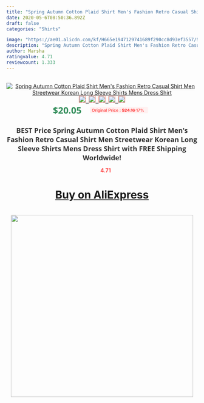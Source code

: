 ```yaml
---
title: "Spring Autumn Cotton Plaid Shirt Men's Fashion Retro Casual Shirt Men Streetwear Korean Long Sleeve Shirts Mens Dress Shirt"
date: 2020-05-6T08:50:36.892Z
draft: false
categories: "Shirts"

image: "https://ae01.alicdn.com/kf/H665e1947129741689f290cc8d93ef3557/Spring-Autumn-Cotton-Plaid-Shirt-Men-s-Fashion-Retro-Casual-Shirt-Men-Streetwear-Korean-Long-Sleeve.jpg"
description: "Spring Autumn Cotton Plaid Shirt Men's Fashion Retro Casual Shirt Men Streetwear Korean Long Sleeve Shirts Mens Dress Shirt"
author: Marsha
ratingvalue: 4.71
reviewcount: 1.333
---
```

<br>
<div style="text-align: center;">
<a href="https://s.click.aliexpress.com/e/_AT1TnR" target="_blank" rel="nofollow noopener noreferrer"><img alt="Spring Autumn Cotton Plaid Shirt Men's Fashion Retro Casual Shirt Men Streetwear Korean Long Sleeve Shirts Mens Dress Shirt" class="magnifier-image" src="https://ae01.alicdn.com/kf/H665e1947129741689f290cc8d93ef3557/Spring-Autumn-Cotton-Plaid-Shirt-Men-s-Fashion-Retro-Casual-Shirt-Men-Streetwear-Korean-Long-Sleeve.jpg_640x640.jpg">
<br>
<img style="border:1px solid salmon" src="https://ae01.alicdn.com/kf/H665e1947129741689f290cc8d93ef3557/Spring-Autumn-Cotton-Plaid-Shirt-Men-s-Fashion-Retro-Casual-Shirt-Men-Streetwear-Korean-Long-Sleeve.jpg_120x120.jpg">&nbsp;&nbsp;<img style="border:1px solid salmon" src="https://ae01.alicdn.com/kf/H14a62229373d4d5db2b3cf02bfd350beq/Spring-Autumn-Cotton-Plaid-Shirt-Men-s-Fashion-Retro-Casual-Shirt-Men-Streetwear-Korean-Long-Sleeve.jpg_120x120.jpg">&nbsp;&nbsp;<img style="border:1px solid salmon" src="https://ae01.alicdn.com/kf/H8549aeff660146118189d1701b8596d3n/Spring-Autumn-Cotton-Plaid-Shirt-Men-s-Fashion-Retro-Casual-Shirt-Men-Streetwear-Korean-Long-Sleeve.jpg_120x120.jpg">&nbsp;&nbsp;<img style="border:1px solid salmon" src="https://ae01.alicdn.com/kf/Hbbe37dcc576442c08c832e5c9a59587fx/Spring-Autumn-Cotton-Plaid-Shirt-Men-s-Fashion-Retro-Casual-Shirt-Men-Streetwear-Korean-Long-Sleeve.jpg_120x120.jpg">&nbsp;&nbsp;<img style="border:1px solid salmon" src="https://ae01.alicdn.com/kf/Ha9706a22c3ea43b8a56b48116e5c0782z/Spring-Autumn-Cotton-Plaid-Shirt-Men-s-Fashion-Retro-Casual-Shirt-Men-Streetwear-Korean-Long-Sleeve.jpg_120x120.jpg"></a></div><br0>
<div style="text-align: center;"><span style="background-color: white; border: 0px; box-sizing: border-box; color: seagreen; display: inline-block; font-family: &quot;open sans&quot; , &quot;arial&quot; , &quot;helvetica&quot; , sans-serif , &quot;heiti&quot;; font-size: 24px; font-stretch: inherit; font-weight: 700; line-height: inherit; margin: 0px 10px 0px 0px; padding: 0px; vertical-align: middle;">$20.05 </span>
<span style="background: rgb(255 , 241 , 241); border-radius: 3px; border: 0px; box-sizing: border-box; color: #ff4747; display: inline-block; font-family: inherit; font-size: 12px; font-stretch: inherit; font-style: inherit; font-variant: inherit; font-weight: 600; line-height: inherit; margin: 0px; padding: 2px 5px; transform: scale(0.9); vertical-align: middle;">Original Price : <b style="text-decoration: line-through;">$24.16 </b> 17%&nbsp;&nbsp;</span></div>
<h1 style="color: #333333; display: inline-block; font-family: &quot;open sans&quot; , &quot;arial&quot; , &quot;helvetica&quot; , sans-serif , &quot;heiti&quot;; font-size: 18px; font-stretch: inherit; font-weight: 700; text-align: center;">BEST Price Spring Autumn Cotton Plaid Shirt Men's Fashion Retro Casual Shirt Men Streetwear Korean Long Sleeve Shirts Mens Dress Shirt with FREE Shipping Worldwide!</h1>
<div style="color: #ff4747; text-align: center;">
<img src="https://4.bp.blogspot.com/-M0ZcTcb-5uY/XleCXlxnR4I/AAAAAAAAAEc/OrjgMkXV1oMQFaCRZj5HQwOCBcu3w1FegCPcBGAYYCw/s1600/star.png" style="height: 15px;">&nbsp;<b>4.71</b></div>
<div class="button_cont" align="center"><a class="buynow_a" href="https://s.click.aliexpress.com/e/_AT1TnR" target="_blank" rel="nofollow noopener noreferrer"><H1>Buy on AliExpress</H1></a></div><br>
<div class="separator" style="clear: both; text-align: center;">
<img src="https://lh3.googleusercontent.com/-pTy5HemUv9M/XlePHvY0dAI/AAAAAAAAAE4/0nX5iRUoIWY8eMW9Dpxeirr157OZliDIgCLcBGAsYHQ/s1600/badge.gif" width="480">
</div>
